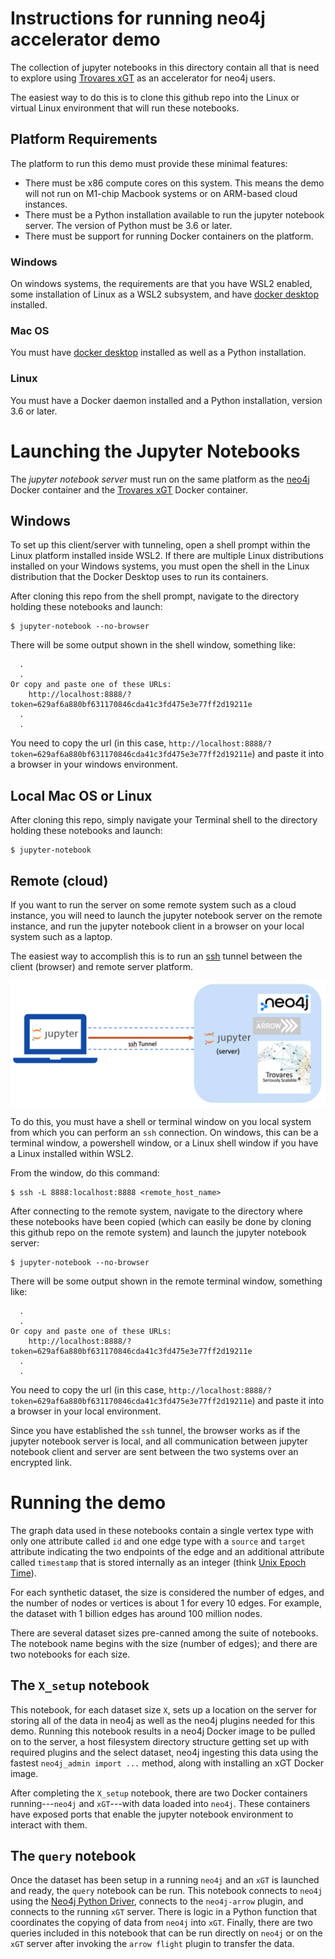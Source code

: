 # Instructions for running neo4j accelerator demo

The collection of jupyter notebooks in this directory contain all that is need to explore using [Trovares xGT](http://www.trovares.com) as an accelerator for neo4j users.

The easiest way to do this is to clone this github repo into the Linux or virtual Linux environment that will run these notebooks.

## Platform Requirements

The platform to run this demo must provide these minimal features:

  - There must be x86 compute cores on this system.
    This means the demo will not run on M1-chip Macbook systems or on ARM-based cloud instances.
  - There must be a Python installation available to run the jupyter notebook server.
    The version of Python must be 3.6 or later.
  - There must be support for running Docker containers on the platform.

### Windows

On windows systems, the requirements are that you have WSL2 enabled, some installation of Linux as a WSL2 subsystem, and have [docker desktop](http://www.docker.com) installed.

### Mac OS

You must have [docker desktop](http://www.docker.com) installed as well as a Python installation.

### Linux

You must have a Docker daemon installed and a Python installation, version 3.6 or later.

# Launching the Jupyter Notebooks

The *jupyter notebook server* must run on the same platform as the [neo4j](http://www.neo4j.com) Docker container and the [Trovares xGT](http://www.trovares.com) Docker container.

## Windows

To set up this client/server with tunneling, open a shell prompt within the Linux platform installed inside WSL2.
If there are multiple Linux distributions installed on your Windows systems, you must open the shell in the Linux distribution that the Docker Desktop uses to run its containers.

After cloning this repo from the shell prompt, navigate to the directory holding these notebooks and launch:

```
$ jupyter-notebook --no-browser
```

There will be some output shown in the shell window, something like:

```
  .
  .
Or copy and paste one of these URLs:
    http://localhost:8888/?token=629af6a880bf631170846cda41c3fd475e3e77ff2d19211e
  .
  .
```

You need to copy the url (in this case, `http://localhost:8888/?token=629af6a880bf631170846cda41c3fd475e3e77ff2d19211e`) and paste it into a browser in your windows environment.

## Local Mac OS or Linux

After cloning this repo, simply navigate your Terminal shell to the directory holding these notebooks and launch:

```
$ jupyter-notebook
```

## Remote (cloud)

If you want to run the server on some remote system such as a cloud instance, you will need to launch the jupyter notebook server on the remote instance, and run the jupyter notebook client in a browser on your local system such as a laptop.

The easiest way to accomplish this is to run an [ssh](https://www.openssh.com) tunnel between the client (browser) and remote server platform.

![Running Jupyter Notebooks](jupyter_layout.png)

To do this, you must have a shell or terminal window on you local system from which you can perform an `ssh` connection.  On windows, this can be a terminal window, a powershell window, or a Linux shell window if you have a Linux installed within WSL2.

From the window, do this command:

```
$ ssh -L 8888:localhost:8888 <remote_host_name>
```

After connecting to the remote system, navigate to the directory where these notebooks have been copied (which can easily be done by cloning this github repo on the remote system) and launch the jupyter notebook server:

```
$ jupyter-notebook --no-browser
```

There will be some output shown in the remote terminal window, something like:

```
  .
  .
Or copy and paste one of these URLs:
    http://localhost:8888/?token=629af6a880bf631170846cda41c3fd475e3e77ff2d19211e
  .
  .
```

You need to copy the url (in this case, `http://localhost:8888/?token=629af6a880bf631170846cda41c3fd475e3e77ff2d19211e`) and paste it into a browser in your local environment.

Since you have established the `ssh` tunnel, the browser works as if the jupyter notebook server is local, and all communication between jupyter notebook client and server are sent between the two systems over an encrypted link.

# Running the demo

The graph data used in these notebooks contain a single vertex type with only one attribute called `id` and one edge type with a `source` and `target` attribute indicating the two endpoints of the edge and an additional attribute called `timestamp` that is stored internally as an integer (think [Unix Epoch Time](https://en.wikipedia.org/wiki/Unix_time)).

For each synthetic dataset, the size is considered the number of edges, and the number of nodes or vertices is about 1 for every 10 edges.
For example, the dataset with 1 billion edges has around 100 million nodes.

There are several dataset sizes pre-canned among the suite of notebooks.
The notebook name begins with the size (number of edges); and there are two notebooks for each size.

## The `X_setup` notebook

This notebook, for each dataset size `X`, sets up a location on the server for storing all of the data in neo4j as well as the neo4j plugins needed for this demo.
Running this notebook results in a neo4j Docker image to be pulled on to the server, a host filesystem directory structure getting set up with required plugins and the select dataset, neo4j ingesting this data using the fastest `neo4j_admin import ...` method, along with installing an xGT Docker image.

After completing the `X_setup` notebook, there are two Docker containers running---`neo4j` and `xGT`---with data loaded into `neo4j`.
These containers have exposed ports that enable the jupyter notebook environment to interact with them.

## The `query` notebook

Once the dataset has been setup in a running `neo4j` and an `xGT` is launched and ready, the `query` notebook can be run.
This notebook connects to `neo4j` using the [Neo4j Python Driver](https://neo4j.com/docs/api/python-driver/current/index.html), connects to the `neo4j-arrow` plugin, and connects to the running `xGT` server.
There is logic in a Python function that coordinates the copying of data from `neo4j` into `xGT`.
Finally, there are two queries included in this notebook that can be run directly on `neo4j` or on the `xGT` server after invoking the `arrow flight` plugin to transfer the data.
